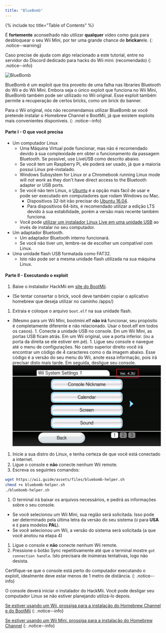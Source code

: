 ```yaml
---
title: "BlueBomb"
---
```


{% include toc title="Table of Contents" %}

É **fortemente** aconselhado não utilizar **qualquer** vídeo como guia para desbloquear o seu Wii Mini, por ter uma grande chance de **brickar**ele.
{: .notice--warning}

Caso precise de ajuda com algo relacionado a este tutorial, entre no servidor do Discord dedicado para hacks do Wii mini:[](https://discord.gg/6ryxnkS) (recomendado)
{: .notice--info}

![BlueBomb](/images/bluebomb.png)

BlueBomb é um exploit que tira proveito de uma falha nas libraries Bluetooth do Wii e do Wii Mini. Embora seja o único exploit que funciona no Wii Mini, BlueBomb também pode ser utilizado no Wii original. Esse exploit também permite a recuperação de certos bricks, como um brick do banner.

Para o Wii original, nós não recomendamos utilizar BlueBomb se você pretende instalar o Homebrew Channel e BootMii, já que existem exploits mais convenientes disponíveis.
{: .notice--info}

#### Parte I - O que você precisa
- Um computador Linux
  - Uma Máquina Virtual pode funcionar, mas não é recomendado devido à sua complexidade em obter o funcionamento da passagem Bluetooth. Se possível, use LiveUSB como descrito abaixo.
  - Se você tem um Raspberry Pi, ele poderá ser usado, já que a maioria possui Linux pré-instalado.
  - Windows Subsystem for Linux or a Chromebook running Linux mode will *not work* as they don't have direct access to the Bluetooth adapter or USB ports.
  - Se você não tem Linux, o [Ubuntu](https://ubuntu.com/download/desktop) é a opção mais fácil de usar e pode ser executado em computadores que rodam Windows ou Mac.
    - Dispositivos 32-bit irão precisar do [Ubuntu 16.04](http://releases.ubuntu.com/16.04/).
    - Para dispositivos 64-bits, é recomendado utilizar a edição LTS devido à sua estabilidade, porém a versão mais recente também funciona.
  - Você pode [utilizar um instalador Linux Live em uma unidade USB](https://ubuntu.com/tutorials/tutorial-create-a-usb-stick-on-windows#1-overview) ao invés de instalar no seu computador.
- Um adaptador Bluetooth.
  - Um adaptador Bluetooth interno funcionará.
  - Se você não tiver um, lembre-se de escolher um compatível com Linux.
- Uma unidade flash USB formatada como FAT32.
  - Isto não pode ser a mesma unidade flash utilizada na sua máquina Linux.

#### Parte II - Executando o exploit
1. Baixe o instalador HackMii em [ site do BootMii](https://bootmii.org/download/).
- (Se tentar consertar o brick, você deve também copiar o aplicativo homebrew que deseja utilizar no caminho /apps/)
1. Extraia e coloque o arquivo `boot.elf` na sua unidade flash.
- (Mesmo para um Wii Mini, bootmini.elf **não irá** funcionar, seu propósito é completamente diferente e não relacionado. Usar o boot.elf em todos os casos). 1. Conecte a unidade USB no console. Em um Wii Mini, as portas USB ficam atrás. Em um Wii original, use a porta inferior. (ou a porta da direita se ele estiver em pé). 1. Ligue seu console e navegue até o menu de configurações. No canto superior direito você irá encontrar um código de 4 caracteres como o da imagem abaixo. Esse código é a versão do seu menu do Wii, anote essa informação, pois irá precisar disto mais tarde. Em seguida, desligue seu console. ![SystemMenuVersion](/images/Wii/SystemMenuVersion.png)
1. Inicie a sua distro do Linux, e tenha certeza de que você está conectado a internet.
1. Ligue o console e **não** conecte nenhum Wii remote.
1. Escreva os seguintes comandos:
```bash
wget https://wii.guide/assets/files/bluebomb-helper.sh
chmod +x bluebomb-helper.sh
./bluebomb-helper.sh
```
1. O terminal irá baixar os arquivos necessários, e pedirá as informações sobre o seu console.
  - Se você selecionou um Wii Mini, sua região será solicitada. Isso pode ser determinado pela última letra da versão do seu sistema (`U` para **USA** e `E` para modelos **PAL**).
  - Se você selecionou um Wii, a versão do sistema será solicitada (a que você anotou na etapa 4)
1. Ligue o console e **não** conecte nenhum Wii remote.
1. Pressione o botão Sync repetitivamente até que o terminal mostre `got connection handle`. Isto precisara de inúmeras tentativas, logo não desista.

Certifique-se que o console está perto do computador executando o exploit, idealmente deve estar menos de 1 metro de distância.
{: .notice--info}

O console deverá iniciar o instalador do HackMii. Você pode desligar seu computador Linux se não estiver planejando utilizá-lo depois.

[Se estiver usando um Wii, prossiga para a instalação do Homebrew Channel e do BootMii](hbc)
{: .notice--info}

[Se estiver usando um Wii Mini, prossiga para a instalação do Homebrew Channel](hbc-mini)
{: .notice--info}
